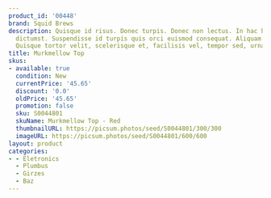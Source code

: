 ```yaml
---
product_id: '00448'
brand: Squid Brews
description: Quisque id risus. Donec turpis. Donec non lectus. In hac habitasse platea
  dictumst. Suspendisse id turpis quis orci euismod consequat. Aliquam erat volutpat.
  Quisque tortor velit, scelerisque et, facilisis vel, tempor sed, urna.
title: Murkmellow Top
skus:
- available: true
  condition: New
  currentPrice: '45.65'
  discount: '0.0'
  oldPrice: '45.65'
  promotion: false
  sku: S0044801
  skuName: Murkmellow Top - Red
  thumbnailURL: https://picsum.photos/seed/S0044801/300/300
  imageURL: https://picsum.photos/seed/S0044801/600/600
layout: product
categories:
- - Eletronics
  - Plumbus
  - Girzes
  - Baz
---
```

